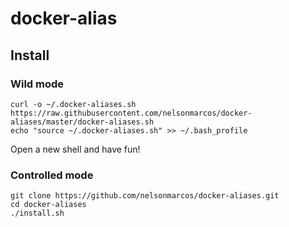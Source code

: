 # docker-alias

## Install

### Wild mode
```
curl -o ~/.docker-aliases.sh https://raw.githubusercontent.com/nelsonmarcos/docker-aliases/master/docker-aliases.sh 
echo "source ~/.docker-aliases.sh" >> ~/.bash_profile
```
Open a new shell and have fun!

### Controlled mode
```
git clone https://github.com/nelsonmarcos/docker-aliases.git
cd docker-aliases
./install.sh
```
